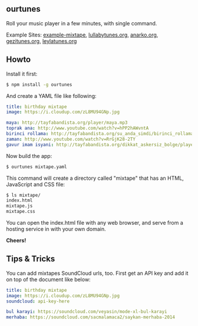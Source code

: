 ## ourtunes

Roll your music player in a few minutes, with single command.

Example Sites: [example-mixtape](http://example-mixtape.azer.io), [lullabytunes.org](http://lullabytunes.org), [anarko.org](http://anarko.org), [gezitunes.org](http://gezitunes.org),  [leylatunes.org](http://leylatunes.org)

## Howto

Install it first:

```bash
$ npm install -g ourtunes
```

And create a YAML file like following:

```yaml
title: birthday mixtape
image: https://i.cloudup.com/zL8MU94GNp.jpg

maya: http://tayfabandista.org/player/maya.mp3
toprak ana: http://www.youtube.com/watch?v=hPP2hAWvntA
birinci rollama: http://tayfabandista.org/su_anda_simdi/birinci_rollama.mp3
zaman: http://www.youtube.com/watch?v=RrGjK28-2TY
gavur imam isyani: http://tayfabandista.org/dikkat_askersiz_bolge/player/gavur_imam_isyani.mp3
```

Now build the app:

```bash
$ ourtunes mixtape.yaml
```

This command will create a directory called "mixtape" that has an HTML, JavaScript and CSS file:

```bash
$ ls mixtape/
index.html
mixtape.js
mixtape.css
```

You can open the index.html file with any web browser, and serve from a hosting service in with your own domain.

**Cheers!**

## Tips & Tricks

You can add mixtapes SoundCloud urls, too. First get an API key and add it on top of the document like below:

```yaml
title: birthday mixtape
image: https://i.cloudup.com/zL8MU94GNp.jpg
soundcloud: api-key-here

bul karayi: https://soundcloud.com/veyasin/mode-xl-bul-karayi
merhaba: https://soundcloud.com/sacmalamaca2/saykan-merhaba-2014
```


